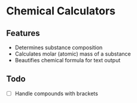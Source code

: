 # Chemical Calculators

## Features

- Determines substance composition
- Calculates molar (atomic) mass of a substance
- Beautifies chemical formula for text output

## Todo

- [ ] Handle compounds with brackets

